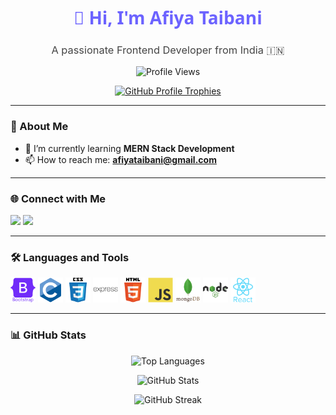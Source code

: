 <!-- README.md -->

<h1 align="center" style="color:#6C63FF; font-family: 'Segoe UI', Tahoma, Geneva, Verdana, sans-serif;">
  👋 Hi, I'm Afiya Taibani
</h1>
<h3 align="center" style="color:#444; font-weight:normal;">
  A passionate Frontend Developer from India 🇮🇳
</h3>

<p align="center">
  <img src="https://komarev.com/ghpvc/?username=afiyataibani&label=Profile%20views&color=0e75b6&style=flat" alt="Profile Views" />
</p>

<p align="center">
  <a href="https://github.com/ryo-ma/github-profile-trophy">
    <img src="https://github-profile-trophy.vercel.app/?username=afiyataibani&theme=flat&column=7" alt="GitHub Profile Trophies" />
  </a>
</p>

---

### 🚀 About Me
- 🌱 I’m currently learning **MERN Stack Development**  
- 📫 How to reach me: **afiyataibani@gmail.com**

---

### 🌐 Connect with Me
<p align="left">
  <a href="mailto:afiyataibani@gmail.com" target="_blank"><img src="https://img.icons8.com/color/48/000000/gmail-new.png" width="35"/></a>
  <a href="https://github.com/afiyataibani" target="_blank"><img src="https://img.icons8.com/ios-glyphs/30/000000/github.png" width="35"/></a>
  <!-- Add LinkedIn, Portfolio or any socials if available -->
</p>

---

### 🛠️ Languages and Tools
<p align="left">
  <a href="https://getbootstrap.com" target="_blank"><img src="https://raw.githubusercontent.com/devicons/devicon/master/icons/bootstrap/bootstrap-plain-wordmark.svg" width="40" height="40" alt="Bootstrap"/></a>
  <a href="https://www.cprogramming.com/" target="_blank"><img src="https://raw.githubusercontent.com/devicons/devicon/master/icons/c/c-original.svg" width="40" height="40" alt="C"/></a>
  <a href="https://www.w3schools.com/css/" target="_blank"><img src="https://raw.githubusercontent.com/devicons/devicon/master/icons/css3/css3-original-wordmark.svg" width="40" height="40" alt="CSS"/></a>
  <a href="https://expressjs.com" target="_blank"><img src="https://raw.githubusercontent.com/devicons/devicon/master/icons/express/express-original-wordmark.svg" width="40" height="40" alt="Express"/></a>
  <a href="https://www.w3.org/html/" target="_blank"><img src="https://raw.githubusercontent.com/devicons/devicon/master/icons/html5/html5-original-wordmark.svg" width="40" height="40" alt="HTML"/></a>
  <a href="https://developer.mozilla.org/en-US/docs/Web/JavaScript" target="_blank"><img src="https://raw.githubusercontent.com/devicons/devicon/master/icons/javascript/javascript-original.svg" width="40" height="40" alt="JavaScript"/></a>
  <a href="https://www.mongodb.com/" target="_blank"><img src="https://raw.githubusercontent.com/devicons/devicon/master/icons/mongodb/mongodb-original-wordmark.svg" width="40" height="40" alt="MongoDB"/></a>
  <a href="https://nodejs.org" target="_blank"><img src="https://raw.githubusercontent.com/devicons/devicon/master/icons/nodejs/nodejs-original-wordmark.svg" width="40" height="40" alt="NodeJS"/></a>
  <a href="https://reactjs.org/" target="_blank"><img src="https://raw.githubusercontent.com/devicons/devicon/master/icons/react/react-original-wordmark.svg" width="40" height="40" alt="React"/></a>
</p>

---

### 📊 GitHub Stats

<p align="center">
  <img src="https://github-readme-stats.vercel.app/api/top-langs?username=afiyataibani&show_icons=true&locale=en&layout=compact" alt="Top Languages" />
</p>

<p align="center">
  <img src="https://github-readme-stats.vercel.app/api?username=afiyataibani&show_icons=true&locale=en&theme=default" alt="GitHub Stats" />
</p>

<p align="center">
  <img src="https://github-readme-streak-stats.herokuapp.com/?user=afiyataibani&theme=default" alt="GitHub Streak" />
</p>
